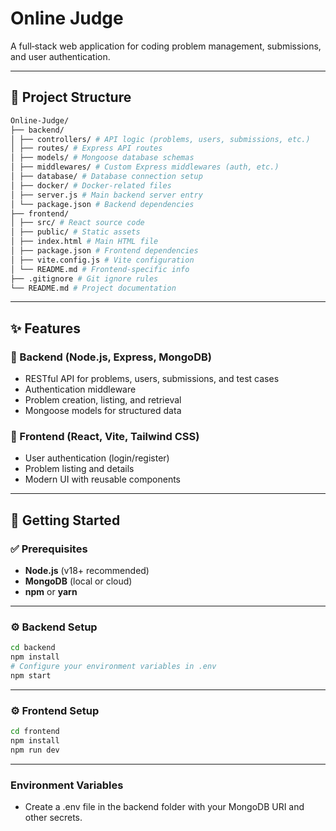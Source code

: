 # Online Judge

A full‑stack web application for coding problem management, submissions, and user authentication.

---

## 📂 Project Structure
```bash
Online-Judge/
├── backend/
│ ├── controllers/ # API logic (problems, users, submissions, etc.)
│ ├── routes/ # Express API routes
│ ├── models/ # Mongoose database schemas
│ ├── middlewares/ # Custom Express middlewares (auth, etc.)
│ ├── database/ # Database connection setup
│ ├── docker/ # Docker-related files
│ ├── server.js # Main backend server entry
│ └── package.json # Backend dependencies
├── frontend/
│ ├── src/ # React source code
│ ├── public/ # Static assets
│ ├── index.html # Main HTML file
│ ├── package.json # Frontend dependencies
│ ├── vite.config.js # Vite configuration
│ └── README.md # Frontend-specific info
├── .gitignore # Git ignore rules
└── README.md # Project documentation
```

---

## ✨ Features

### 🔧 Backend (Node.js, Express, MongoDB)
- RESTful API for problems, users, submissions, and test cases
- Authentication middleware
- Problem creation, listing, and retrieval
- Mongoose models for structured data

### 🎨 Frontend (React, Vite, Tailwind CSS)
- User authentication (login/register)
- Problem listing and details
- Modern UI with reusable components

---

## 🚀 Getting Started

### ✅ Prerequisites
- **Node.js** (v18+ recommended)
- **MongoDB** (local or cloud)
- **npm** or **yarn**

---

### ⚙️ Backend Setup

```bash
cd backend
npm install
# Configure your environment variables in .env
npm start
```
---
### ⚙️ Frontend Setup

```bash
cd frontend
npm install
npm run dev
```
--- 
### Environment Variables
- Create a .env file in the backend folder with your MongoDB URI and other secrets.